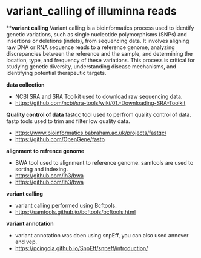 # variant_calling of illuminna reads 

****variant calling** Variant calling is a bioinformatics process used to identify genetic variations, such as single nucleotide polymorphisms (SNPs) and insertions or deletions (indels), from sequencing data. It involves aligning raw DNA or RNA sequence reads to a reference genome, analyzing discrepancies between the reference and the sample, and determining the location, type, and frequency of these variations. This process is critical for studying genetic diversity, understanding disease mechanisms, and identifying potential therapeutic targets.

**data collection** 
- NCBI SRA and SRA Toolkit used to download raw sequencing data.
- https://github.com/ncbi/sra-tools/wiki/01.-Downloading-SRA-Toolkit

**Quality control of data** 
fastqc tool used to perfrom quality control of data. fastp tools used to trim and filter low quality data.
- https://www.bioinformatics.babraham.ac.uk/projects/fastqc/
- https://github.com/OpenGene/fastp

**alignment to refrence genome**
- BWA tool used to alignment to reference genome. samtools are used to sorting and indexing. 
- https://github.com/lh3/bwa
- https://github.com/lh3/bwa
  
**variant calling**
- variant calling performed using Bcftools.
- https://samtools.github.io/bcftools/bcftools.html

**variant annotation**
- variant annotation was doen using snpEff, you can also used annover and vep.
- https://pcingola.github.io/SnpEff/snpeff/introduction/

